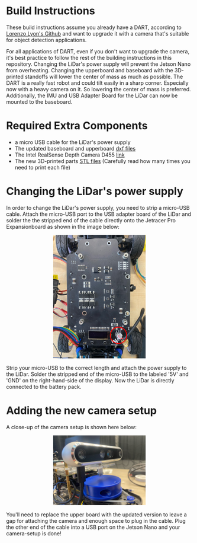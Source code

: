 # Build Instructions
These build instructions assume you already have a DART, according to [Lorenzo Lyon's Github](https://github.com/Lorenzo-Lyons/DART) and want to upgrade it with a camera that's suitable for object detection applications. 

For all applications of DART, even if you don't want to upgrade the camera, it's best practice to follow the rest of the building instructions in this repository. Changing the LiDar's power supply will prevent the Jetson Nano from overheating. Changing the upperboard and baseboard with the 3D-printed standoffs will lower the center of mass as much as possible. The DART is a really fast robot and could tilt easily in a sharp corner. Especially now with a heavy camera on it. So lowering the center of mass is preferred. Additionally, the IMU and USB Adapter Board for the LiDar can now be mounted to the baseboard.

# Required Extra Components
+ a micro USB cable for the LiDar's power supply
+ The updated baseboard and upperboard [dxf files](https://github.com/Semthart28/DART-5/tree/main/Build%20Instructions/DXF%20files)
+ The Intel RealSense Depth Camera D455 [link](https://store.intelrealsense.com/buy-intel-realsense-depth-camera-d455.html)
+ The new 3D-printed parts [STL files](google.com) (Carefully read how many times you need to print each file)

# Changing the LiDar's power supply
In order to change the LiDar's power supply, you need to strip a micro-USB cable. Attach the micro-USB port to the USB adapter board of the LiDar and solder the the stripped end of the cable directly onto the Jetracer Pro Expansionboard as shown in the image below:
<p align="center">
  <img src="images/Back_of_ExpansionBoard2.0.JPG" width="250">
</p>
Strip your micro-USB to the correct length and attach the power supply to the LiDar. Solder the stripped end of the micro-USB to the labeled '5V' and 'GND' on the right-hand-side of the display. Now the LiDar is directly connected to the battery pack.

# Adding the new camera setup
A close-up of the camera setup is shown here below:

<p align="center">
  <img src="images/camera-setup.jpg" width="250">
</p>

You'll need to replace the upper board with the updated version to leave a gap for attaching the camera and enough space to plug in the cable. Plug the other end of the cable into a USB port on the Jetson Nano and your camera-setup is done!
